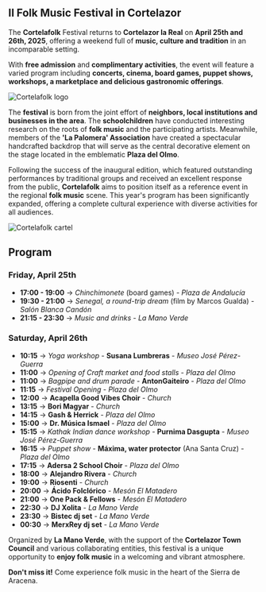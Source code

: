 ﻿## II Folk Music Festival in Cortelazor

The **Cortelafolk** Festival returns to **Cortelazor la Real** on **April 25th and 26th, 2025**, offering a weekend full of **music, culture and tradition** in an incomparable setting.

With **free admission** and **complimentary activities**, the event will feature a varied program including **concerts, cinema, board games, puppet shows, workshops, a marketplace and delicious gastronomic offerings**.

![Cortelafolk logo](/images/blog/2025-03-31-cortelafolk-2025/cortelafolk-logo.jpg)

The **festival** is born from the joint effort of **neighbors, local institutions and businesses in the area**. The **schoolchildren** have conducted interesting research on the roots of **folk music** and the participating artists. Meanwhile, members of the **'La Palomera' Association** have created a spectacular handcrafted backdrop that will serve as the central decorative element on the stage located in the emblematic **Plaza del Olmo**.

Following the success of the inaugural edition, which featured outstanding performances by traditional groups and received an excellent response from the public, **Cortelafolk** aims to position itself as a reference event in the regional **folk music** scene. This year's program has been significantly expanded, offering a complete cultural experience with diverse activities for all audiences.

![Cortelafolk cartel](/images/blog/2025-03-31-cortelafolk-2025/phonto.jpg)

## Program

### Friday, April 25th
* **17:00 - 19:00** → *Chinchimonete* (board games) - *Plaza de Andalucía*
* **19:30 - 21:00** → *Senegal, a round-trip dream* (film by Marcos Gualda) - *Salón Blanca Candón*
* **21:15 - 23:30** → *Music and drinks* - *La Mano Verde*

### Saturday, April 26th
* **10:15** → *Yoga workshop* - **Susana Lumbreras** - *Museo José Pérez-Guerra*
* **11:00** → *Opening of Craft market and food stalls* - *Plaza del Olmo*
* **11:00** → *Bagpipe and drum parade* - **AntonGaiteiro** - *Plaza del Olmo*
* **11:15** → *Festival Opening* - *Plaza del Olmo*
* **12:00** → **Acapella Good Vibes Choir** - *Church*
* **13:15** → **Bori Magyar** - *Church*
* **14:15** → **Gash & Herrick** - *Plaza del Olmo*
* **15:00** → **Dr. Música Ismael** - *Plaza del Olmo*
* **15:15** → *Kathak Indian dance workshop* - **Purnima Dasgupta** - *Museo José Pérez-Guerra*
* **16:15** → *Puppet show* - **Máxima, water protector** (Ana Santa Cruz) - *Plaza del Olmo*
* **17:15** → **Adersa 2 School Choir** - *Plaza del Olmo*
* **18:00** → **Alejandro Rivera** - *Church*
* **19:00** → **Riosenti** - *Church*
* **20:00** → **Ácido Folclórico** - *Mesón El Matadero*
* **21:00** → **One Pack & Fellows** - *Mesón El Matadero*
* **22:30** → **DJ Xolita** - *La Mano Verde*
* **23:30** → **Bistec dj set** - *La Mano Verde*
* **00:30** → **MerxRey dj set** - *La Mano Verde*

Organized by **La Mano Verde**, with the support of the **Cortelazor Town Council** and various collaborating entities, this festival is a unique opportunity to **enjoy folk music** in a welcoming and vibrant atmosphere.

**Don't miss it!** Come experience folk music in the heart of the Sierra de Aracena.